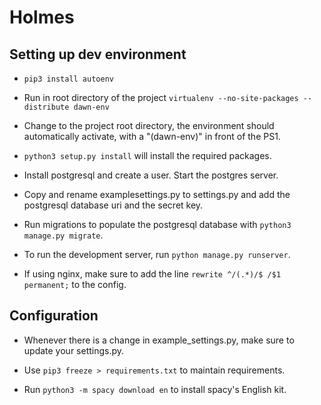 # Holmes #

## Setting up dev environment ##

* `pip3 install autoenv`

* Run in root directory of the project
`virtualenv --no-site-packages --distribute dawn-env`

* Change to the project root directory, the environment should automatically activate, with a "(dawn-env)" in front of the PS1.

* `python3 setup.py install` will install the required packages.

* Install postgresql and create a user. Start the postgres server.

* Copy and rename examplesettings.py to settings.py and add the postgresql database uri and the secret key.

* Run migrations to populate the postgresql database with `python3 manage.py migrate`.

* To run the development server, run `python manage.py runserver`.

* If using nginx, make sure to add the line `rewrite ^/(.*)/$ /$1 permanent;` to the config.

## Configuration ##

* Whenever there is a change in example\_settings.py, make sure to update your settings.py.

* Use `pip3 freeze > requirements.txt` to maintain requirements.

* Run `python3 -m spacy download en` to install spacy's English kit.